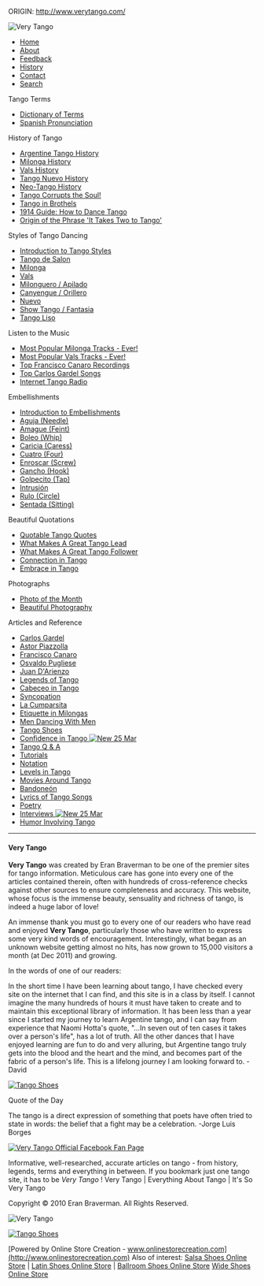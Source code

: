 ORIGIN: http://www.verytango.com/

![Very Tango](/images/title_text.jpg)

-   [Home](/index.html)
-   [About](/about.html)
-   [Feedback](/feedback.html)
-   [History](/tango-history.html)
-   [Contact](/contact.html)
-   [Search](/search.html)


Tango Terms

-   [Dictionary of Terms](/tango-terms.html)
-   [Spanish Pronunciation](/tango-pronunciation.html)

History of Tango

-   [Argentine Tango History](/tango-history.html)
-   [Milonga History](/tango-milonga.html)
-   [Vals History](/tango-vals.html)
-   [Tango Nuevo History](/tango-nuevo.html)
-   [Neo-Tango History](/neo-tango.html)
-   [Tango Corrupts the Soul!](/tango-historic-newspapers.html)
-   [Tango in Brothels](/tango-in-brothels.html)
-   [1914 Guide: How to Dance Tango](/how-to-dance-tango-1914.html)
-   [Origin of the Phrase 'It Takes Two to Tango'](/it-takes-two-to-tango.html)

Styles of Tango Dancing

-   [Introduction to Tango Styles](/tango-styles.html)
-   [Tango de Salon](/salon-style.html)
-   [Milonga](/milonga-style.html)
-   [Vals](/vals-style.html)
-   [Milonguero / Apilado](/apilado-style.html)
-   [Canyengue / Orillero](/canyengue-style.html)
-   [Nuevo](/nuevo-style.html)
-   [Show Tango / Fantasia](/show-style.html)
-   [Tango Liso](/liso-style.html)

Listen to the Music

-   [Most Popular Milonga Tracks - Ever!](/top-milongas.html)
-   [Most Popular Vals     Tracks - Ever!](/top-vals.html)
-   [Top Francisco Canaro Recordings](/canaro-songs.html)
-   [Top Carlos Gardel Songs](/gardel-songs.html)
-   [Internet Tango Radio](/radio.html)

Embellishments

-   [Introduction to Embellishments](/embellishments.html)
-   [Aguja (Needle)](/tango-terms/tango-aguja.html)
-   [Amague (Feint)](/tango-terms/embellishment-amague.html)
-   [Boleo (Whip)](/tango-terms/tango-boleo.html)
-   [Caricia (Caress)](/tango-terms/embellishment-caricia.html)
-   [Cuatro (Four)](/tango-terms/embellishment-cuatro.html)
-   [Enroscar (Screw)](/tango-terms/tango-enroscar.html)
-   [Gancho (Hook)](/tango-terms/tango-gancho.html)
-   [Golpecito (Tap)](/tango-terms/embellishment-golpetico.html)
-   [Intrusión](/tango-terms/embellishment-intrusion.html)
-   [Rulo (Circle)](/tango-terms/embellishment-rulo.html)
-   [Sentada (Sitting)](/tango-terms/embellishment-sentada.html)

Beautiful Quotations

-   [Quotable Tango Quotes](/quotes.html)
-   [What Makes A Great Tango Lead](/good-tango-leader.html)
-   [What Makes A Great Tango Follower](/good-tango-follower.html)
-   [Connection in Tango](/connection.html)
-   [Embrace in Tango](/embrace.html)

Photographs

-   [Photo of the Month](/photos.html)
-   [Beautiful Photography](/photos2.html)

Articles and Reference

-   [Carlos Gardel](/legends/carlos-gardel.html)
-   [Astor Piazzolla](/legends/astor-piazzolla.html)
-   [Francisco Canaro](/legends/francisco-canaro.html)
-   [Osvaldo Pugliese](/legends/osvaldo-pugliese.html)
-   [Juan D'Arienzo](/legends/juan-darienzo.html)
-   [Legends of Tango](/tango-legends.html)
-   [Cabeceo in Tango](/cabeceo.html)
-   [Syncopation](/syncopation.html)
-   [La Cumparsita](/la-cumparsita.html)
-   [Etiquette in Milongas](/tango-etiquette.html)
-   [Men Dancing With Men](/tango-men.html)
-   [Tango Shoes](/tango-dance-shoes.html)
-   [Confidence in Tango  ![New 25 Mar](/images/new.gif)](/confidence-and-tango.html)
-   [Tango Q & A](/tango-faq.html)
-   [Tutorials](/tutorials.html)
-   [Notation](/tango-notations.html)
-   [Levels in Tango](/tango-levels.html)
-   [Movies Around Tango](/tango-movies.html)
-   [Bandoneón](/bandoneon.html)
-   [Lyrics of Tango Songs](/lyrics/tango-lyrics.html)
-   [Poetry](/poetry.html)
-   [Interviews  ![New 25 Mar](/images/new.gif)](/interviews.html)
-   [Humor Involving Tango](/tango-humor.html)


----


#### Very Tango


**Very Tango** was created by Eran Braverman to be one of the premier sites for tango information. Meticulous care has gone into every one of the articles contained therein, often with hundreds of cross-reference checks against other sources to ensure completeness and accuracy. This website, whose focus is the immense beauty, sensuality and richness of tango, is indeed a huge labor of love!

An immense thank you must go to every one of our readers who have read and enjoyed **Very Tango**, particularly those who have written to express some very kind words of encouragement. Interestingly, what began as an unknown website getting almost no hits, has now grown to 15,000 visitors a month (at Dec 2011) and growing.

In the words of one of our readers:

In the short time I have been learning about tango, I have checked every site on the internet that I can find, and this site is in a class by itself. I cannot imagine the many hundreds of hours it must have taken to create and to maintain this exceptional library of information. It has been less than a year since I started my journey to learn Argentine tango, and I can say from experience that Naomi Hotta's quote, "...In seven out of ten cases it takes over a person's life", has a lot of truth. All the other dances that I have enjoyed learning are fun to do and very alluring, but Argentine tango truly gets into the blood and the heart and the mind, and becomes part of the fabric of a person's life. This is a lifelong journey I am looking forward to.
\- David


[![Tango Shoes](/images/store_banner.gif "Tango Shoes")](http://www.verytangostore.com?utm_campaign=store-launch&utm_medium=banner&utm_source=verytango.com&utm_content=bottom)


Quote of the Day

The tango is a direct expression of something that poets have often tried to state in words: the belief that a fight may be a celebration. -Jorge Luis Borges

[![Very Tango Official Facebook Fan Page](/images/joinofficialfacebookfanpage.jpg)](http://www.facebook.com/verytango)

Informative, well-researched, accurate articles on tango - from history, legends, terms and everything in between.
If you bookmark just one tango site, it has to be _Very Tango_ !
Very Tango | Everything About Tango | It's So Very Tango


Copyright © 2010 Eran Braverman. All Rights Reserved.


![Very Tango](/images/title_text.jpg)

[![Tango Shoes](/images/store_banner.gif "Tango Shoes")](http://www.verytangostore.com?utm_campaign=store-launch&utm_medium=banner&utm_source=verytango.com&utm_content=top)


[Powered by Online Store Creation - www.onlinestorecreation.com](http://www.onlinestorecreation.com)
Also of interest: [Salsa Shoes Online Store](http://www.salsashoesonline.com) | [Latin Shoes Online Store](http://www.latinshoesstore.com) | [Ballroom Shoes Online Store](http://www.ballroomshoesstore.com)
[Wide Shoes Online Store](http://www.wideshoesonline.com)